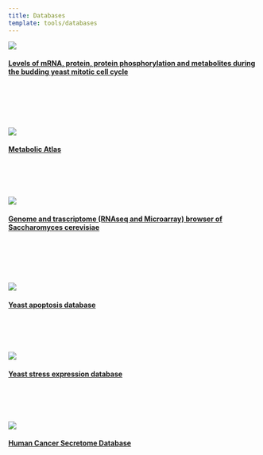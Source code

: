 ```yaml
---
title: Databases
template: tools/databases
---
```

<a href="https://www.sysbio.se/tools/cellcycle/">
  <img class="project-logo" src="/img/logo_cell-cycle5.png" />
  <h4>Levels of mRNA, protein, protein phosphorylation and metabolites during the budding yeast mitotic cell cycle</h4>
</a><br/><br/><br/><br/><br/>

<a href="https://metabolicatlas.org/">
  <img class="project-logo" src="/img/logo_ma.png" />
  <h4>Metabolic Atlas</h4>
</a><br/><br/><br/><br/>

<a href="http://www.sysbio.se/Yseq/">
  <img class="project-logo" src="/img/logo_yseq4.png" />
  <h4>Genome and trascriptome (RNAseq and Microarray) browser of Saccharomyces cerevisiae</h4>
</a><br/><br/><br/><br/><br/>

<a href="http://www.ycelldeath.com/yapoptosis/">
  <img class="project-logo" src="/img/logo_yapop.gif" />
  <h4>Yeast apoptosis database</h4>
</a><br/><br/><br/><br/>

<a href="http://www.ystrexdb.com/">
  <img class="project-logo" src="/img/logo_ystrex.png" />
  <h4>Yeast stress expression database</h4>
</a><br/><br/><br/><br/>

<a href="http://cancersecretome.org/">
  <img class="project-logo" src="/img/logo_hcsd.png" />
  <h4>Human Cancer Secretome Database</h4>
</a><br/><br/><br/><br/>
